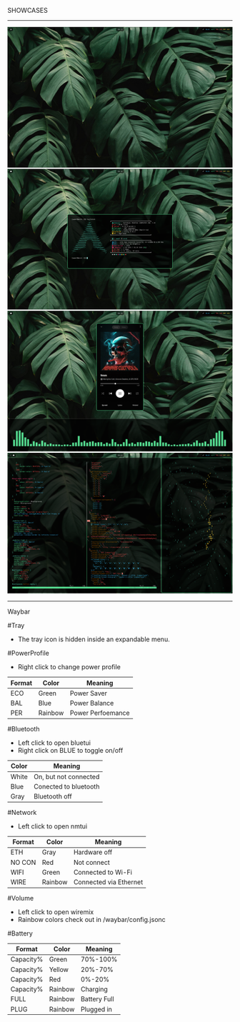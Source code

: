 SHOWCASES

---

<img src = "asset/1.png">
<img src = "asset/2.png">
<img src = "asset/3.png">
<img src = "asset/4.png">

---

Waybar

#Tray

- The tray icon is hidden inside an expandable menu.

#PowerProfile

- Right click to change power profile

| Format | Color | Meaning |
|---|---|---|
| ECO | Green | Power Saver |
| BAL | Blue | Power Balance |
| PER | Rainbow | Power Perfoemance |

#Bluetooth

- Left click to open bluetui
- Right click on BLUE to toggle on/off

| Color | Meaning |
|---|---|
| White | On, but not connected |
| Blue | Conected to bluetooth |
| Gray | Bluetooth off |

#Network

- Left click to open nmtui

| Format | Color | Meaning |
|---|---|---|
| ETH | Gray | Hardware off |
| NO CON | Red | Not connect |
| WIFI | Green | Connected to Wi-Fi |
| WIRE | Rainbow | Connected via Ethernet |

#Volume

- Left click to open wiremix
- Rainbow colors check out in /waybar/config.jsonc

#Battery

| Format | Color | Meaning |
|---|---|---|
| Capacity% | Green | 70%-100% |
| Capacity% | Yellow | 20%-70% |
| Capacity% | Red | 0%-20% |
| Capacity% | Rainbow | Charging |
| FULL | Rainbow | Battery Full |
| PLUG | Rainbow | Plugged in |
